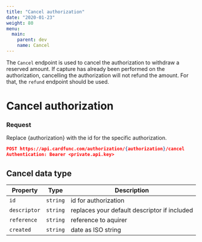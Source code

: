 ```yaml
---
title: "Cancel authorization"
date: "2020-01-23"
weight: 80
menu: 
  main:
    parent: dev
    name: Cancel
---
```


The `Cancel` endpoint is used to cancel the authorization to withdraw a reserved amount. If capture has already been performed on the authorization, cancelling the authorization will not refund the amount. For that, the `refund` endpoint should be used.

<!--more-->

# Cancel authorization

### Request

Replace {authorization} with the id for the specific authorization.

```json
POST https://api.cardfunc.com/authorization/{authorization}/cancel
Authentication: Bearer <private.api.key>
```

## Cancel data type
| Property     | Type      | Description                                             |
|--------------|-----------|---------------------------------------------------------|
| `id`         | `string`  | id for authorization                                    |
| `descriptor` | `string`  | replaces your default descriptor if included            |
| `reference`  | `string`  | reference to aquirer                                    |
| `created`    | `string`  | date as ISO string                                      |
